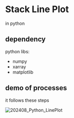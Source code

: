 # Stack Line Plot
in python

## dependency
python libs:
- numpy
- xarray
- matplotlib

## demo of processes

it follows these steps

![202408_Python_LinePlot](https://github.com/user-attachments/assets/ea4883e9-a290-4f4c-91c0-030b671cadd4)
